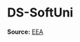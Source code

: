 # DS-SoftUni
 **Source:** [EEA](https://data.egov.bg/organisation/datasets/resourceView/2b192083-3d5e-45b5-8869-9489cfc0834a)
